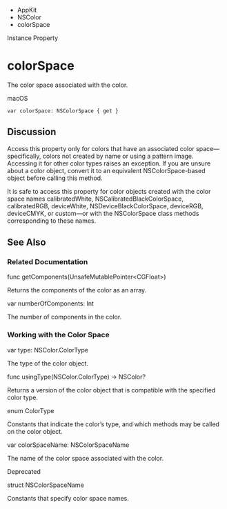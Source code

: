 

- AppKit
- NSColor
-  colorSpace 

Instance Property

# colorSpace

The color space associated with the color.

macOS

``` source
var colorSpace: NSColorSpace { get }
```

## Discussion

Access this property only for colors that have an associated color space—specifically, colors not created by name or using a pattern image. Accessing it for other color types raises an exception. If you are unsure about a color object, convert it to an equivalent NSColorSpace-based object before calling this method.

It is safe to access this property for color objects created with the color space names calibratedWhite, NSCalibratedBlackColorSpace, calibratedRGB, deviceWhite, NSDeviceBlackColorSpace, deviceRGB, deviceCMYK, or custom—or with the NSColorSpace class methods corresponding to these names.

## See Also

### Related Documentation

func getComponents(UnsafeMutablePointer&lt;CGFloat>)

Returns the components of the color as an array.

var numberOfComponents: Int

The number of components in the color.

### Working with the Color Space

var type: NSColor.ColorType

The type of the color object.

func usingType(NSColor.ColorType) -> NSColor?

Returns a version of the color object that is compatible with the specified color type.

enum ColorType

Constants that indicate the color’s type, and which methods may be called on the color object.

var colorSpaceName: NSColorSpaceName

The name of the color space associated with the color.

Deprecated

struct NSColorSpaceName

Constants that specify color space names.

